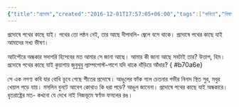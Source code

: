 ```yaml
---
{"title":"প্রদোষ","created":"2016-12-01T17:57:05+06:00","tags":["কবিতা","বিষাদ"],"location":"বয়রা, খুলনা","dg-publish":true,"dg-note-icon":3,"updated":"2023-07-11T17:26:47+06:00","dg-permalink":"writings/creative/poems/evening","dg-path":"Writings/Creative/Poems/প্রদোষ.md","permalink":"/writings/creative/poems/evening/","dgPassFrontmatter":true,"noteIcon":3}
---
```


প্রদোষে পথের কাছে যাই।
পথের তো লন্ঠন নেই,
তার আছে দীপাবলি-
জ্বেলে বসে থাকে।
প্রদোষে পথের কাছে যাই
আমাদের সখ্য ভীষণ।

আটপৌরে অন্ধকার সদাগরি হিসেবের মত
আমার সে জানা আছে।
আমার কী জানা আছে সবটাই তার?
উত্তাপ, হিম।
প্রদোষে পথের কাছে যাই
কুয়াশায় জুবুথুবু ল্যাম্পপোস্ট-পাশে
যদি থাকে দাঁড়িয়ে আঁধার?
{ #b70a6e}


সে এক নগণ্য কবি
যার বোধি ডুবে গেছে শীতের প্রদোষে।
আঙুলের ফাঁক গলে চেতনার গভীর নিনাদ
স্থিত সুর, মধুর খেয়াল পড়ে যায়।
মসলিন বুনটে আবেগ
কোথাও কি ধরা পড়ে? আঙুল জানেনা।
প্রদোষে পথের কাছে যাই অন্ধকারে।
ধৃতরাষ্ট্রের মত-
কখনো যে দেখে নাই
নিজভূমে স্বর্ণাভ ফসলের রঙ।
